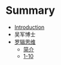 # Summary

* [Introduction](README.md)
* 吴军博士
* [罗辑思维](luo_ji_si_wei.md)
   * [简介](luojisiwei/jian_jie.md)
   * [1-10](1-10.md)

